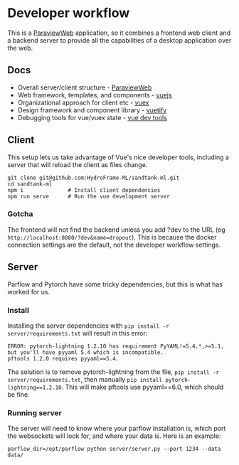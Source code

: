 # Developer workflow
This is a [ParaviewWeb](https://kitware.github.io/paraviewweb/index.html) application, so it combines a frontend web client and a backend server to provide all the capabilities of a desktop application over the web. 

## Docs
- Overall server/client structure - [ParaviewWeb](https://kitware.github.io/paraviewweb/index.html)
- Web framework, templates, and components - [vuejs](https://vuejs.org/v2/guide/)
- Organizational approach for client etc - [vuex](https://vuex.vuejs.org/)
- Design framework and component library - [vuetify](https://vuetifyjs.com/en/https://vuetifyjs.com/en/)
- Debugging tools for vue/vuex state - [vue dev tools](https://devtools.vuejs.org/guide/installation.html)

## Client
This setup lets us take advantage of Vue's nice developer tools, including a server that will reload the client as files change.
```
git clone git@github.com:HydroFrame-ML/sandtank-ml.git
cd sandtank-ml
npm i              # Install client dependencies
npm run serve      # Run the vue development server
```
### Gotcha 
The frontend will not find the backend unless you add ?dev to the URL (eg `http://localhost:8080/?dev&name=dropout`). This is because the docker connection settings are the default, not the developer workflow settings.

## Server
Parflow and Pytorch have some tricky dependencies, but this is what has worked for us.
### Install
Installing the server dependencies with `pip install -r server/requirements.txt` will result in this error:
```
ERROR: pytorch-lightning 1.2.10 has requirement PyYAML!=5.4.*,>=5.1, but you'll have pyyaml 5.4 which is incompatible.
pftools 1.2.0 requires pyyaml==5.4.
```
The solution is to remove pytorch-lightning from the file, `pip install -r server/requirements.txt`, then manually `pip install pytorch-lightning==1.2.10`. This will make pftools use pyyaml==6.0, which should be fine.

### Running server
The server will need to know where your parflow installation is, which port the websockets will look for, and where your data is. Here is an example:
```
parflow_dir=/opt/parflow python server/server.py --port 1234 --data data/
```
